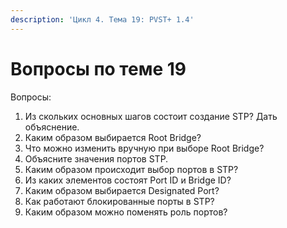 ```yaml
---
description: 'Цикл 4. Тема 19: PVST+ 1.4'
---
```


# Вопросы по теме 19

Вопросы:  
1. Из скольких основных шагов состоит создание STP? Дать объяснение.  
2. Каким образом выбирается Root Bridge?  
3. Что можно изменить вручную при выборе Root Bridge?  
4. Объясните значения портов STP.  
5. Каким образом происходит выбор портов в STP?  
6. Из каких элементов состоят Port ID и Bridge ID?  
7. Каким образом выбирается Designated Port?  
8. Как работают блокированные порты в STP?  
9. Каким образом можно поменять роль портов?  


